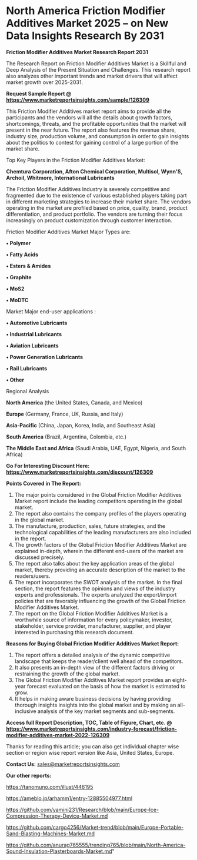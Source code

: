 # North America Friction Modifier Additives Market 2025 – on New Data Insights Research By 2031

<strong>Friction Modifier Additives Market Research Report 2031</strong>

The Research Report on Friction Modifier Additives Market is a Skillful and Deep Analysis of the Present Situation and Challenges. This research report also analyzes other important trends and market drivers that will affect market growth over 2025-2031.

<strong>Request Sample Report @ <a href=https://www.marketreportsinsights.com/sample/126309>https://www.marketreportsinsights.com/sample/126309</a></strong>

This Friction Modifier Additives market report aims to provide all the participants and the vendors will all the details about growth factors, shortcomings, threats, and the profitable opportunities that the market will present in the near future. The report also features the revenue share, industry size, production volume, and consumption in order to gain insights about the politics to contest for gaining control of a large portion of the market share.

Top Key Players in the Friction Modifier Additives Market:

<strong>Chemtura Corporation, Afton Chemical Corporation, Multisol, Wynn'S, Archoil, Whitmore, International Lubricants</strong>

The Friction Modifier Additives Industry is severely competitive and fragmented due to the existence of various established players taking part in different marketing strategies to increase their market share. The vendors operating in the market are profiled based on price, quality, brand, product differentiation, and product portfolio. The vendors are turning their focus increasingly on product customization through customer interaction.

Friction Modifier Additives Market Major Types are:

<strong>• Polymer

• Fatty Acids

• Esters & Amides

• Graphite

• MoS2

• MoDTC</strong>

Market Major end-user applications :

<strong>• Automotive Lubricants

• Industrial Lubricants

• Aviation Lubricants

• Power Generation Lubricants

• Rail Lubricants

• Other</strong>

Regional Analysis

</u><strong><b>North America</b></strong> (the United States, Canada, and Mexico)

<strong><b>Europe </b></strong>(Germany, France, UK, Russia, and Italy)

<strong><b>Asia-Pacific</b></strong> (China, Japan, Korea, India, and Southeast Asia)

<strong><b>South America</b></strong> (Brazil, Argentina, Colombia, etc.)

<strong><b>The Middle East and Africa</b></strong> (Saudi Arabia, UAE, Egypt, Nigeria, and South Africa)

<strong>Go For Interesting Discount Here: <a href=https://www.marketreportsinsights.com/discount/126309>https://www.marketreportsinsights.com/discount/126309</a></strong>

<strong>Points Covered in The Report:</strong>
<ol>
  <li>The major points considered in the Global Friction Modifier Additives Market report include the leading competitors operating in the global market.</li>
  <li>The report also contains the company profiles of the players operating in the global market.</li>
  <li>The manufacture, production, sales, future strategies, and the technological capabilities of the leading manufacturers are also included in the report.</li>
  <li>The growth factors of the Global Friction Modifier Additives Market are explained in-depth, wherein the different end-users of the market are discussed precisely.</li>
  <li>The report also talks about the key application areas of the global market, thereby providing an accurate description of the market to the readers/users.</li>
  <li>The report incorporates the SWOT analysis of the market. In the final section, the report features the opinions and views of the industry experts and professionals. The experts analyzed the export/import policies that are favorably influencing the growth of the Global Friction Modifier Additives Market.</li>
  <li>The report on the Global Friction Modifier Additives Market is a worthwhile source of information for every policymaker, investor, stakeholder, service provider, manufacturer, supplier, and player interested in purchasing this research document.</li>
</ol>
<strong>Reasons for Buying Global Friction Modifier Additives Market Report:</strong>

<ol>
  <li>The report offers a detailed analysis of the dynamic competitive landscape that keeps the reader/client well ahead of the competitors.</li>
  <li>It also presents an in-depth view of the different factors driving or restraining the growth of the global market.</li>
  <li>The Global Friction Modifier Additives Market report provides an eight-year forecast evaluated on the basis of how the market is estimated to grow.</li>
  <li>It helps in making aware business decisions by having providing thorough insights insights into the global market and by making an all-inclusive analysis of the key market segments and sub-segments.</li>
</ol>
<strong>Access full Report Description, TOC, Table of Figure, Chart, etc. @ <a href=https://www.marketreportsinsights.com/industry-forecast/friction-modifier-additives-market-2022-126309>https://www.marketreportsinsights.com/industry-forecast/friction-modifier-additives-market-2022-126309</a></strong>


Thanks for reading this article; you can also get individual chapter wise section or region wise report version like Asia, United States, Europe.

<strong>Contact Us:</strong>
sales@marketreportsinsights.com

<strong>Our other reports:</strong>

<a href=https://tanomuno.com/illust/446195>https://tanomuno.com/illust/446195</a>

<a href=https://ameblo.jp/arhamm1/entry-12885504977.html>https://ameblo.jp/arhamm1/entry-12885504977.html</a>

<a href=https://github.com/yamini231/Research/blob/main/Europe-Ice-Compression-Therapy-Device-Market.md>https://github.com/yamini231/Research/blob/main/Europe-Ice-Compression-Therapy-Device-Market.md</a>

<a href=https://github.com/cargo4256/Market-trend/blob/main/Europe-Portable-Sand-Blasting-Machines-Market.md>https://github.com/cargo4256/Market-trend/blob/main/Europe-Portable-Sand-Blasting-Machines-Market.md</a>

<a href=https://github.com/anurag765555/trending765/blob/main/North-America-Sound-Insulation-Plasterboards-Market.md>https://github.com/anurag765555/trending765/blob/main/North-America-Sound-Insulation-Plasterboards-Market.md</a>"
